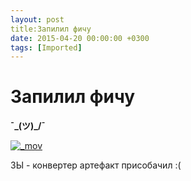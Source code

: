 ```yaml
---
layout: post
title:Запилил фичу
date: 2015-04-20 00:00:00 +0300
tags: [Imported]
---
```

# Запилил фичу

**¯\_(ツ)_/¯**

[![_mov](https://vlaim.s3.amazonaws.com/uploads/2015/04/mov.gif)](https://vlaim.s3.amazonaws.com/uploads/2015/04/mov.gif)

ЗЫ - конвертер артефакт присобачил :(